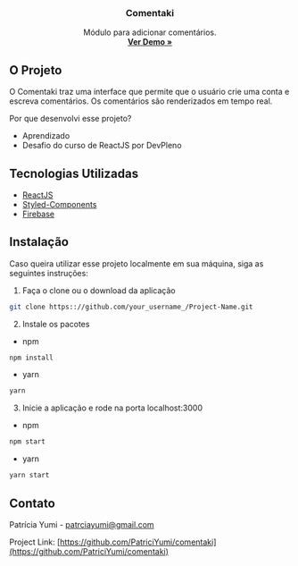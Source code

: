 <!-- CABEÇALHO -->

<br />
<p align="center">
  <h3 align="center">Comentaki</h3>

  <p align="center">
    Módulo para adicionar comentários.
    <br />
    <a href="https://comentaki-py.firebaseapp.com/" target="_blank"><strong>Ver Demo »</strong></a>
    <br />
  </p>
</p>

<!-- SOBRE O PROJETO -->

## O Projeto

O Comentaki traz uma interface que permite que o usuário crie uma conta e escreva comentários. Os comentários são renderizados em tempo real.

Por que desenvolvi esse projeto?

- Aprendizado
- Desafio do curso de ReactJS por DevPleno

<!-- TECNOLOGIAS UTILIZADAS -->

## Tecnologias Utilizadas

- [ReactJS](https://pt-br.reactjs.org/)
- [Styled-Components](https://www.styled-components.com/)
- [Firebase](firebase.google.com/site/oficial‎)

<!-- INSTALAÇÃO LOCAL -->

## Instalação

Caso queira utilizar esse projeto localmente em sua máquina, siga as seguintes instruções:

1. Faça o clone ou o download da aplicação

```sh
git clone https:://github.com/your_username_/Project-Name.git
```

2. Instale os pacotes

- npm

```sh
npm install
```

- yarn

```sh
yarn
```

3. Inicie a aplicação e rode na porta localhost:3000

- npm

```sh
npm start
```

- yarn

```sh
yarn start
```

<!-- CONTACT -->

## Contato

Patrícia Yumi - patrciayumi@gmail.com

Project Link: [https://github.com/PatriciYumi/comentaki](https://github.com/PatriciYumi/comentaki)
